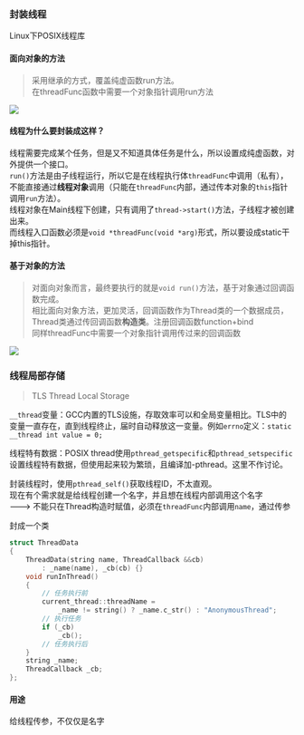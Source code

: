 ### 封装线程

Linux下POSIX线程库

#### 面向对象的方法
> 采用继承的方式，覆盖纯虚函数run方法。  
> 在threadFunc函数中需要一个对象指针调用run方法

![](https://gitee.com/snow-tyan/learn-cpp/raw/master/Figure/OO_Thread.png)

#### 线程为什么要封装成这样？

线程需要完成某个任务，但是又不知道具体任务是什么，所以设置成纯虚函数，对外提供一个接口。  
`run()`方法是由子线程运行，所以它是在线程执行体`threadFunc`中调用（私有），不能直接通过**线程对象**调用（只能在`threadFunc`内部，通过传本对象的`this`指针调用`run`方法）。  
线程对象在Main线程下创建，只有调用了`thread->start()`方法，子线程才被创建出来。  
而线程入口函数必须是`void *threadFunc(void *arg)`形式，所以要设成static干掉this指针。

#### 基于对象的方法
> 对面向对象而言，最终要执行的就是`void run()`方法，基于对象通过回调函数完成。  
> 相比面向对象方法，更加灵活，回调函数作为Thread类的一个数据成员，  
> Thread类通过传回调函数**构造类**。注册回调函数function+bind  
> 同样threadFunc中需要一个对象指针调用传过来的回调函数

![](https://gitee.com/snow-tyan/learn-cpp/raw/master/Figure/OB_Thread.jpg)


### 线程局部存储
> TLS Thread Local Storage

`__thread`变量：GCC内置的TLS设施，存取效率可以和全局变量相比。TLS中的变量一直存在，直到线程终止，届时自动释放这一变量。例如`errno`定义：`static __thread int value = 0;`

线程特有数据：POSIX thread使用`pthread_getspecific`和`pthread_setspecific`设置线程特有数据，但使用起来较为繁琐，且编译加-pthread。这里不作讨论。

封装线程时，使用`pthread_self()`获取线程ID，不太直观。  
现在有个需求就是给线程创建一个名字，并且想在线程内部调用这个名字  
 ---> 不能只在Thread构造时赋值，必须在`threadFunc`内部调用`name`，通过传参  

封成一个类
```c++
struct ThreadData
{
    ThreadData(string name, ThreadCallback &&cb)
        : _name(name), _cb(cb) {}
    void runInThread()
    {
        // 任务执行前
        current_thread::threadName =
            _name != string() ? _name.c_str() : "AnonymousThread";
        // 执行任务
        if (_cb)
            _cb();
        // 任务执行后
    }
    string _name;
    ThreadCallback _cb;
};
```

 #### 用途
 给线程传参，不仅仅是名字